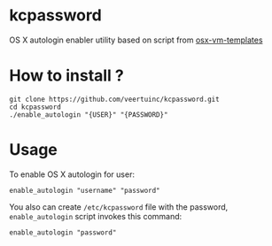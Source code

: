# kcpassword
OS X autologin enabler utility based on script from [osx-vm-templates](https://github.com/timsutton/osx-vm-templates/blob/master/scripts/autologin.sh)

# How to install ?

```shell
git clone https://github.com/veertuinc/kcpassword.git
cd kcpassword
./enable_autologin "{USER}" "{PASSWORD}"
```

# Usage

To enable OS X autologin for user:

```shell
enable_autologin "username" "password"
```

You also can create ```/etc/kcpassword``` file with the password, ```enable_autologin``` script invokes this command:

```shell
enable_autologin "password"
```


